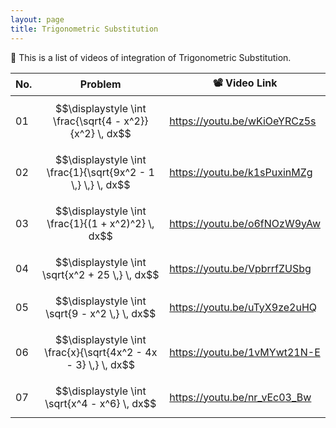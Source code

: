 ```yaml
---
layout: page
title: Trigonometric Substitution
---
```


📢 This is a list of videos of integration of Trigonometric Substitution.

| No.  | Problem                                                      | 📽️ Video Link                                                 |
| ---- | ------------------------------------------------------------ | ------------------------------------------------------------ |
| 01   | $$\displaystyle \int \frac{\sqrt{4 - x^2}}{x^2} \, dx$$      | <a href="https://youtu.be/wKiOeYRCz5s" target="_blank">https://youtu.be/wKiOeYRCz5s</a> |
| 02   | $$\displaystyle \int \frac{1}{\sqrt{9x^2 - 1 \,} \,} \, dx$$ | <a href="https://youtu.be/k1sPuxinMZg" target="_blank">https://youtu.be/k1sPuxinMZg</a> |
| 03   | $$\displaystyle \int \frac{1}{(1 + x^2)^2} \, dx$$           | <a href="https://youtu.be/o6fNOzW9yAw" target="_blank">https://youtu.be/o6fNOzW9yAw</a> |
| 04   | $$\displaystyle \int \sqrt{x^2 + 25 \,} \, dx$$              | <a href="https://youtu.be/VpbrrfZUSbg" target="_blank">https://youtu.be/VpbrrfZUSbg</a> |
| 05   | $$\displaystyle \int \sqrt{9 - x^2 \,} \, dx$$               | <a href="https://youtu.be/uTyX9ze2uHQ" target="_blank">https://youtu.be/uTyX9ze2uHQ</a> |
| 06   | $$\displaystyle \int \frac{x}{\sqrt{4x^2 - 4x - 3} \,} \, dx$$ | <a href="https://youtu.be/1vMYwt21N-E" target="_blank">https://youtu.be/1vMYwt21N-E</a> |
| 07   | $$\displaystyle \int \sqrt{x^4 - x^6} \, dx$$                | <a href="https://youtu.be/nr_vEc03_Bw" target="_blank">https://youtu.be/nr_vEc03_Bw</a> |

